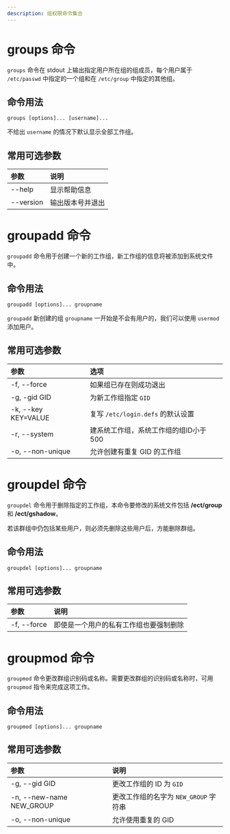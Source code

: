 ```yaml
---
description: 组权限命令集合
---
```


# groups 命令

`groups` 命令在 stdout 上输出指定用户所在组的组成员，每个用户属于 `/etc/passwd` 中指定的一个组和在 `/etc/group` 中指定的其他组。

## 命令用法

``` shell
groups [options]... [username]...
```

不给出 `username` 的情况下默认显示全部工作组。

## 常用可选参数

| 参数 | 说明 |
|:---|:---|
| --help | 显示帮助信息 |
| --version | 输出版本号并退出 |

# groupadd 命令

`groupadd` 命令用于创建一个新的工作组，新工作组的信息将被添加到系统文件中。

## 命令用法 

``` shell
groupadd [options]... groupname
```

`groupadd` 新创建的组 `groupname` 一开始是不会有用户的，我们可以使用 `usermod` 添加用户。

## 常用可选参数

| 参数 | 选项 |
|:---|:---|
| -f, --force | 如果组已存在则成功退出 |
| -g, -gid GID | 为新工作组指定 `GID` |
| -k, --key KEY=VALUE | 复写 `/etc/login.defs` 的默认设置 |
| -r, --system | 建系统工作组，系统工作组的组ID小于500 |
| -o, --non-unique | 允许创建有重复 GID 的工作组 |

# groupdel 命令

`groupdel` 命令用于删除指定的工作组，本命令要修改的系统文件包括 **/ect/group** 和 **/ect/gshadow**。

若该群组中仍包括某些用户，则必须先删除这些用户后，方能删除群组。

## 命令用法

``` shell
groupdel [options]... groupname
```

## 常用可选参数

| 参数 | 说明 |
|:---|:---|
| -f, --force | 即使是一个用户的私有工作组也要强制删除 |

# groupmod 命令

`groupmod` 命令更改群组识别码或名称。需要更改群组的识别码或名称时，可用 `groupmod` 指令来完成这项工作。

## 命令用法

``` shell
groupmod [options]... groupname
```

## 常用可选参数

| 参数 | 说明 |
|:---|:---|
| -g, --gid GID | 更改工作组的 ID 为 `GID` |
| -n, --new-name NEW_GROUP | 更改工作组的名字为 `NEW_GROUP` 字符串 |
| -o, --non-unique | 允许使用重复的 GID |
